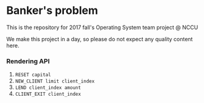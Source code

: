 
# Banker's problem

This is the repository for 2017 fall's Operating System team project @ NCCU

We make this project in a day, so please do not expect any quality content here.

### Rendering API

1. `RESET capital`
2. `NEW_CLIENT limit client_index`
3. `LEND client_index amount`
4. `CLIENT_EXIT client_index`

